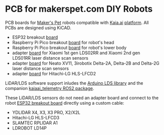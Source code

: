 # PCB for makerspet.com DIY Robots
PCB boards for [Maker's Pet](https://github.com/makerspet/makerspet_loki/) robots compatible with [Kaia.ai](https://kaia.ai) [platform](https://github.com/kaiaai/kaiaai/). All PCBs are designed using KiCAD.

- ESP32 breakout [board](/esp32_breakout/)
- Raspberry Pi Pico breakout [board](/pico_breakout_head/) for robot's head
- Raspberry Pi Pico breakout [board](/pico_breakout_body/) for robot's lower body
- adapter [board](/lds02rr_adapter/) for Xiaomi 1st gen LDS02RR and Xiaomi 2nd gen LDS01RR laser distance scan sensors
- adapter [board](/neato_delta_adapter/) for Neato XV11, 3irobotix Delta-2A, Delta-2B and Delta-2G laser distance scan sensors
- adapter [board](/hls_adapter/) for Hitachi-LG HLS-LFCD2

LiDAR/LDS software support inludes the [Arduino LDS library](https://github.com/kaiaai/LDS) and the companion [kaiaai_telemetry ROS2 package](https://github.com/kaiaai/kaiaai).

These LiDAR/LDS sensors do not need an adapter board and connect to the robot [ESP32 breakout board](/esp32_breakout/) directly using a custom cable:
- YDLIDAR X4, X3, X3 PRO, X2/X2L
- Hitachi-LG HLS-LFCD3
- SLAMTEC RPLIDAR A1
- LDROBOT LD14P
